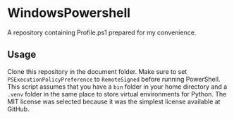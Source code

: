 # WindowsPowershell

A repository containing Profile.ps1 prepared for my convenience.

## Usage

Clone this repository in the document folder. Make sure to set `PSExecutionPolicyPreference` to `RemoteSigned` before running PowerShell.
This script assumes that you have a `bin` folder in your home directory and a `.venv` folder in the same place to store virtual environments for Python.
The MIT license was selected because it was the simplest license available at GitHub.
